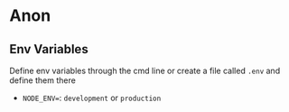 # Anon

## Env Variables
Define env variables through the cmd line or create a file called `.env` and define them there
* `NODE_ENV=`: `development` or `production`